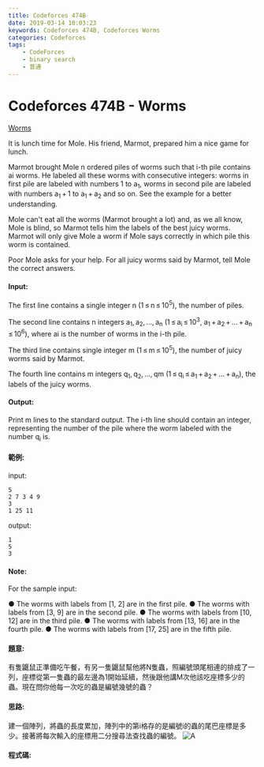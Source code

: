```yaml
---
title: Codeforces 474B
date: 2019-03-14 10:03:23
keywords: Codeforces 474B, Codeforces Worms
categories: Codeforces
tags:
    - CodeForces
    - binary search
    - 普通
---
```

# Codeforces 474B - Worms
[Worms](https://codeforces.com/problemset/problem/474/B)

It is lunch time for Mole. His friend, Marmot, prepared him a nice game for lunch.
<!-- more -->
Marmot brought Mole n ordered piles of worms such that i-th pile contains ai worms. He labeled all these worms with consecutive integers: worms in first pile are labeled with numbers 1 to a<sub>1</sub>, worms in second pile are labeled with numbers a<sub>1</sub> + 1 to a<sub>1</sub> + a<sub>2</sub> and so on. See the example for a better understanding.

Mole can't eat all the worms (Marmot brought a lot) and, as we all know, Mole is blind, so Marmot tells him the labels of the best juicy worms. Marmot will only give Mole a worm if Mole says correctly in which pile this worm is contained.

Poor Mole asks for your help. For all juicy worms said by Marmot, tell Mole the correct answers.

#### Input:
The first line contains a single integer n (1 ≤ n ≤ 10<sup>5</sup>), the number of piles.

The second line contains n integers a<sub>1</sub>, a<sub>2</sub>, ..., a<sub>n</sub> (1 ≤ a<sub>i</sub> ≤ 10<sup>3</sup>, a<sub>1</sub> + a<sub>2</sub> + ... + a<sub>n</sub> ≤ 10<sup>6</sup>), where ai is the number of worms in the i-th pile.

The third line contains single integer m (1 ≤ m ≤ 10<sup>5</sup>), the number of juicy worms said by Marmot.

The fourth line contains m integers q<sub>1</sub>, q<sub>2</sub>, ..., qm (1 ≤ q<sub>i</sub> ≤ a<sub>1</sub> + a<sub>2</sub> + ... + a<sub>n</sub>), the labels of the juicy worms.

#### Output:
Print m lines to the standard output. The i-th line should contain an integer, representing the number of the pile where the worm labeled with the number q<sub>i</sub> is.

#### 範例:

input:
```
5
2 7 3 4 9
3
1 25 11
```
output:
```
1
5
3
```
#### Note:
For the sample input:

● The worms with labels from [1, 2] are in the first pile.
● The worms with labels from [3, 9] are in the second pile.
● The worms with labels from [10, 12] are in the third pile.
● The worms with labels from [13, 16] are in the fourth pile.
● The worms with labels from [17, 25] are in the fifth pile.

#### 題意:
有隻鼴鼠正準備吃午餐，有另一隻鼴鼠幫他將N隻蟲，照編號頭尾相連的排成了一列，座標從第一隻蟲的最左邊為1開始延續，然後跟他講M次他該吃座標多少的蟲。現在問你他每一次吃的蟲是編號幾號的蟲？

#### 思路:
建一個陣列，將蟲的長度累加，陣列中的第i格存的是編號i的蟲的尾巴座標是多少。接著將每次輸入的座標用二分搜尋法查找蟲的編號。
![A](A.PNG)
#### 程式碼:
<script src="https://gist.github.com/Daviswww/b3c379b0cf5a291cb9f2a117b6a6c1a2.js"></script>
